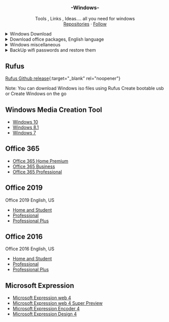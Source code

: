  <h3 align="center">-Windows-</h3>

  <p align="center">
    Tools , Links , Ideas.... all you need for windows
       <br />
    <a href="https://github.com/PrabeshRajJk?tab=repositories">Repositories</a>
    ·
    <a href="https://github.com/login?return_to=%2FPrabeshRajJk">Follow</a>
  </p>
</p>
<!-- Windows Download -->
<details close="close">
  <summary>Windows Download</summary>
     <li><a href="# Rufus"> Rufus</a></li>
  <li><a href="# Windows Media Creation Tool">Windows Media Creation Tool</a></li>
    
</details>


<!-- Office Packages -->
<details close="close">
  <summary>Download office packages, English language </summary>
  <ol>
   <li><a href="# Office 365">Office 365</a></li>
    <li><a href="# Office 2019">Office 2019</a></li>
    <li><a href="# Office 2016"> Office 2016</a></li>
  </ol>
</details>

<!-- Microsoft Expression -->
<details close="close">
  <summary> Windows miscellaneous </summary>
  <ol>Microsoft Expression</a></li>
  </ol>
</details>

<!-- WIFI -->
<details close="close">
  <summary>BackUp  wifi passwords and restore them </summary>
       <li><a href="https://raw.githubusercontent.com/PrabeshRajJk/Windows-Pre-Post-Install-tools/main/Pre%20Install/WiFi/Wifi_Profile/Export%20wifi%20from%20Windows%20in%20xml%20format.bat">Wifi Back Up</a></li>
       <li><a href="https://raw.githubusercontent.com/PrabeshRajJk/Windows-Pre-Post-Install-tools/main/Pre%20Install/WiFi/Wifi_Profile/Import%20wifi%20to%20Windows%20from%20xml%20format.bat">WiFi Restore</a></li>
      </li>
     </details>

<!-- Rufus -->
## Rufus
[Rufus Github release](https://github.com/pbatard/rufus/releases/tag/v3.15){:target="_blank" rel="noopener"}

Note: You can download Windows iso files using Rufus 
     Create bootable usb
     or Create Windows on the go

<!-- Windows Media Creation Tool -->
## Windows Media Creation Tool
* [ Windows 10](https://www.microsoft.com/it-it/software-download/windows10?WT.mc_id=AZ-MVP-5003202)
* [ Windows 8.1 ](https://www.microsoft.com/en-US/software-download/windows8?WT.mc_id=AZ-MVP-5003202)
* [ Windows 7 ](https://www.microsoft.com/en-US/software-download/windows7?WT.mc_id=AZ-MVP-5003202)

<!-- Office 365 -->
## Office 365
* [Office 365 Home Premium](http://officecdn.microsoft.com/db/492350F6-3A01-4F97-B9C0-C7C6DDF67D60/media/en-US/O365HomePremRetail.img?WT.mc_id=AZ-MVP-5003202)
* [Office 365 Business](http://officecdn.microsoft.com/db/492350F6-3A01-4F97-B9C0-C7C6DDF67D60/media/en-US/O365BusinessRetail.img?WT.mc_id=AZ-MVP-5003202)
* [Office 365 Professional](http://officecdn.microsoft.com/db/492350F6-3A01-4F97-B9C0-C7C6DDF67D60/media/en-US/O365ProPlusRetail.img?WT.mc_id=AZ-MVP-5003202)

<!-- Office 2019 -->
## Office 2019
Office 2019 English, US 
* [ Home and Student](https://officecdn.microsoft.com/db/492350F6-3A01-4F97-B9C0-C7C6DDF67D60/media/en-US/HomeStudent2019Retail.img)
* [ Professional](https://officecdn.microsoft.com/db/492350F6-3A01-4F97-B9C0-C7C6DDF67D60/media/en-US/Professional2019Retail.img)
* [ Professional Plus](https://officecdn.microsoft.com/db/492350F6-3A01-4F97-B9C0-C7C6DDF67D60/media/en-US/ProPlus2019Retail.img)

<!-- Office 2016 -->
## Office 2016
 Office 2016 English, US 
* [ Home and Student](https://officecdn.microsoft.com/db/492350F6-3A01-4F97-B9C0-C7C6DDF67D60/media/en-US/HomeStudentRetail.img)
* [ Professional](https://officecdn.microsoft.com/db/492350F6-3A01-4F97-B9C0-C7C6DDF67D60/media/en-US/ProfessionalRetail.img)
* [ Professional Plus](https://officecdn.microsoft.com/db/492350F6-3A01-4F97-B9C0-C7C6DDF67D60/media/en-US/ProPlusRetail.img)

<!-- Microsoft Expression -->
## Microsoft Expression 
* [ Microsoft Expression web 4](https://download.microsoft.com/download/F/D/8/FD88D81D-52B5-486A-A53F-CCDB485D5258/Web_Trial_en.exe)
* [ Microsoft Expression web 4 Super Preview ](https://download.microsoft.com/download/7/9/6/796296D9-A564-4D37-AF95-3D3D47EE82E9/SuperPreview_Trial_en.exe)
* [ Microsoft Expression Encoder 4](https://download.microsoft.com/download/4/3/2/4328EFC5-4F3B-47C8-B21D-75CAD2E575C2/Encoder_en.exe)
* [ Microsoft Expression Design 4](https://download.microsoft.com/download/C/6/8/C6866D29-E373-4F3F-98F0-E80903E77852/Design_Trial_en.exe)





   
